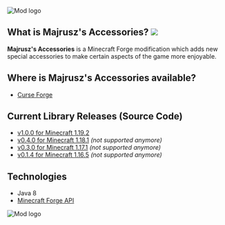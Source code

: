 ![Mod logo](https://github.com/Majrusz/MajruszsAccessories/blob/1.19.X/textures/logo.png?raw=true)

## What is Majrusz's Accessories? [![](http://cf.way2muchnoise.eu/full_majruszs-accessories_downloads.svg)](https://www.curseforge.com/minecraft/mc-mods/majruszs-accessories)
**Majrusz's Accessories** is a Minecraft Forge modification which adds new special accessories to make certain aspects of the game more enjoyable.

## Where is Majrusz's Accessories available?
- [Curse Forge](https://www.curseforge.com/minecraft/mc-mods/majruszs-accessories)

## Current Library Releases (Source Code)
- [v1.0.0 for Minecraft 1.19.2](https://github.com/Majrusz/MajruszAccessories/tree/1.19.X)
- [v0.4.0 for Minecraft 1.18.1](https://github.com/Majrusz/MajruszAccessories/tree/1.18.1) *(not supported anymore)*
- [v0.3.0 for Minecraft 1.17.1](https://github.com/Majrusz/MajruszAccessories/tree/1.17.1) *(not supported anymore)*
- [v0.1.4 for Minecraft 1.16.5](https://github.com/Majrusz/MajruszAccessories/tree/1.16.5) *(not supported anymore)*

## Technologies
- Java 8
- [Minecraft Forge API](https://github.com/MinecraftForge/MinecraftForge)

![Mod logo](https://github.com/Majrusz/MajruszsAccessories/blob/1.19.X/textures/languages.png?raw=true)